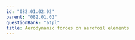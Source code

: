 ```yaml
---
id: "082.01.02.02"
parent: "082.01.02"
questionBank: "atpl"
title: Aerodynamic forces on aerofoil elements
---
```

